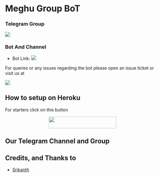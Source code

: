 <p align="center">
  <https://telegra.ph/file/5143365b4f1a5cbdb6c17.jpg>
</p>

# Meghu Group BoT

### Telegram Group
<p align="left">
<a href="https://t.me/sweet_kingdom1" alt="Telegram!"> <img src="https://aleen42.github.io/badges/src/telegram.svg" /> </a>

### Bot And Channel 
* Bot Link:  <a href="http://t.me/meghu_Robot" alt=" meghu "> <img src="https://img.shields.io/badge/%F0%9F%A4%96%20-AmeliaRobot-blue" /> </a>


For queries or any issues regarding the bot please open an issue ticket or visit us at <p align="left">
<a href="https://t.me/warbotzsupport" alt="Telegram!"> <img src="https://aleen42.github.io/badges/src/telegram.svg" /> </a>

## How to setup on Heroku 
For starters click on this button 

<p align="center"><a href="https://heroku.com/deploy?template=https://github.com/xabhish3k/AmeliaRobot"> <img src="https://img.shields.io/badge/Deploy%20To%20Heroku-black?style=for-the-badge&logo=heroku" width="220" height="38.45"/></a></p>


## Our Telegram Channel and Group



## Credits, and Thanks to 
*   [Srikanth](https://telegram.dog/Srikanth_36)







